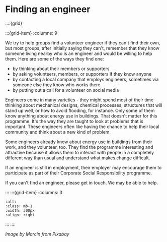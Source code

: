 # Finding an engineer



::::{grid} 

:::{grid-item}
:columns: 9




We try to help groups find a volunteer engineer if they can't find their own, but most groups, after initially saying they can't, remember that they know someone living nearby who is an engineer and would be willing to help them.  Here are some of the ways they find one:

- by thinking about their members or supporters
- by asking volunteers, members, or supporters if they know anyone
- by contacting a local company that employs engineers, sometimes via someone else they know who works there
- by putting out a call for a volunteer on social media


Engineers come in many varieties - they might spend most of their time thinking about mechanical designs, chemical processes, structures that will stand up well, or how to avoid flooding, for instance.  Only some of them know anything about energy use in buildings.  That doesn't matter for this programme.  It's the way they are taught to look at problems that is important.  These engineers often like having the chance to help their local community and think about a new kind of problem. 

Some engineers already know about energy use in buildings from their work, and they volunteer, too.  They find the programme interesting and attractive because it allows them to interact with people in a completely different way than usual and understand what makes change difficult.

If an engineer is still in employment, their employer may encourage them to participate as part of their Corporate Social Responsibility programme. 

If you can't find an engineer, please get in touch.  We may be able to help.  


:::
:::{grid-item}
:columns: 3
```{image} ../images/idea-gcb37dbeb1_1280.png
:alt: 
:class: mb-1
:width: 300px
:align: right
```
:::
::::



*Image by Marcin from Pixabay*